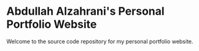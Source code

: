 # Abdullah Alzahrani's Personal Portfolio Website

Welcome to the source code repository for my personal portfolio website.
